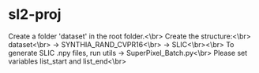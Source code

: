 # sl2-proj

Create a folder 'dataset' in the root folder.<\br>
Create the structure:<\br>  dataset<\br>
                           -> SYNTHIA_RAND_CVPR16<\br>
                                 -> SLIC<\br><\br>
To generate SLIC .npy files, run utils -> SuperPixel_Batch.py<\br>
Please set variables list_start and list_end<\br>
